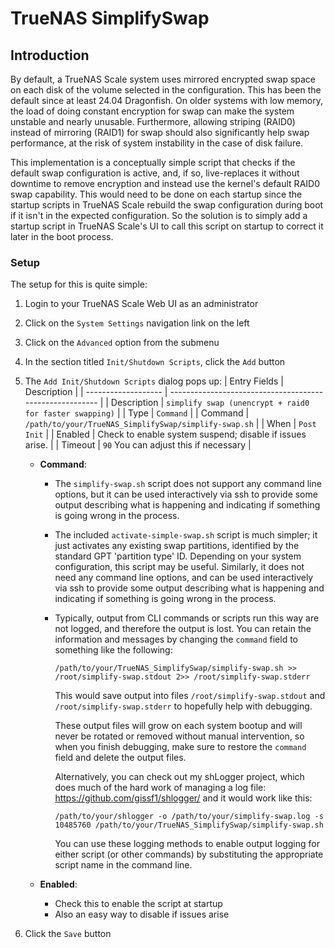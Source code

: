 # TrueNAS SimplifySwap

## Introduction

By default, a TrueNAS Scale system uses mirrored encrypted swap space on each disk of the volume selected in the configuration.  This has been the default since at least 24.04 Dragonfish.  On older systems with low memory, the load of doing constant encryption for swap can make the system unstable and nearly unusable.  Furthermore, allowing striping (RAID0) instead of mirroring (RAID1) for swap should also significantly help swap performance, at the risk of system instability in the case of disk failure.

This implementation is a conceptually simple script that checks if the default swap configuration is active, and, if so, live-replaces it without downtime to remove encryption and instead use the kernel's default RAID0 swap capability.  This would need to be done on each startup since the startup scripts in TrueNAS Scale rebuild the swap configuration during boot if it isn't in the expected configuration.  So the solution is to simply add a startup script in TrueNAS Scale's UI to call this script on startup to correct it later in the boot process.

### Setup

The setup for this is quite simple:

1. Login to your TrueNAS Scale Web UI as an administrator
2. Click on the `System Settings` navigation link on the left
3. Click on the `Advanced` option from the submenu
4. In the section titled `Init/Shutdown Scripts`, click the `Add` button
5. The `Add Init/Shutdown Scripts` dialog pops up:
    | Entry Fields        | Description                                              |
    | ------------------- | -------------------------------------------------------- |
    | Description         | `simplify swap (unencrypt + raid0 for faster swapping)` |
    | Type                | `Command`                                                |
    | Command             | `/path/to/your/TrueNAS_SimplifySwap/simplify-swap.sh`   |
    | When                | `Post Init`                                              |
    | Enabled             | Check to enable system suspend; disable if issues arise. |
    | Timeout             | `90` You can adjust this if necessary                    |

    - **Command**:
      - The `simplify-swap.sh` script does not support any command line options, but it can be used interactively via ssh to provide some output describing what is happening and indicating if something is going wrong in the process.

      - The included `activate-simple-swap.sh` script is much simpler; it just activates any existing swap partitions, identified by the standard GPT 'partition type' ID.  Depending on your system configuration, this script may be useful.  Similarly, it does not need any command line options, and can be used interactively via ssh to provide some output describing what is happening and indicating if something is going wrong in the process.

      - Typically, output from CLI commands or scripts run this way are not logged, and therefore the output is lost.  You can retain the information and messages by changing the `command` field to something like the following:

        `/path/to/your/TrueNAS_SimplifySwap/simplify-swap.sh >> /root/simplify-swap.stdout 2>> /root/simplify-swap.stderr`

        This would save output into files `/root/simplify-swap.stdout` and `/root/simplify-swap.stderr` to hopefully help with debugging.

        These output files will grow on each system bootup and will never be rotated or removed without manual intervention, so when you finish debugging, make sure to restore the `command` field and delete the output files.

        Alternatively, you can check out my shLogger project, which does much of the hard work of managing a log file: https://github.com/gissf1/shlogger/ and it would work like this:

          `/path/to/your/shlogger -o /path/to/your/simplify-swap.log -s 10485760 /path/to/your/TrueNAS_SimplifySwap/simplify-swap.sh`

        You can use these logging methods to enable output logging for either script (or other commands) by substituting the appropriate script name in the command line.

    - **Enabled**:
      - Check this to enable the script at startup
      - Also an easy way to disable if issues arise

6. Click the `Save` button
